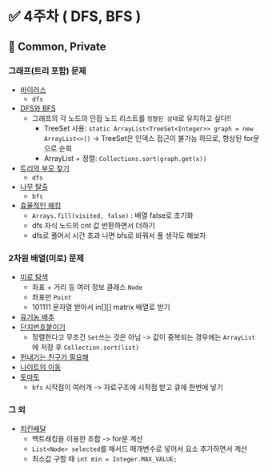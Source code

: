 # ✅ 4주차 ( DFS, BFS )

## 📝 Common, Private

### 그래프(트리 포함) 문제
- [바이러스](https://www.acmicpc.net/problem/2606)
  - `dfs`
- [DFS와 BFS](https://www.acmicpc.net/problem/1260)
  - 그래프의 각 노드의 인접 노드 리스트를 `정렬된 상태`로 유지하고 싶다!!
    - TreeSet  사용: `static ArrayList<TreeSet<Integer>> graph = new ArrayList<>()` -> TreeSet은 인덱스 접근이 불가능 하므로, 향상된 for문으로 순회
    - ArrayList + 정렬: `Collections.sort(graph.get(x))`
- [트리의 부모 찾기](https://www.acmicpc.net/problem/11725)
  - `dfs`
- [나무 탈출](https://www.acmicpc.net/problem/15900)
  - `bfs`
- [효율적인 해킹](https://www.acmicpc.net/problem/1325)
  - `Arrays.fill(visited, false)` : 배열 false로 초기화
  - dfs 자식 노드의 cnt 값 반환하면서 더하기
  - dfs로 풀어서 시간 초과 나면 bfs로 바꿔서 풀 생각도 해보자

### 2차원 배열(미로) 문제
- [미로 탐색](https://www.acmicpc.net/problem/2178)
  - 좌표 + 거리 등 여러 정보 클래스 `Node` 
  - 좌표만 `Point`
  - 101111 문자열 받아서 in[][] matrix 배열로 받기
- [유기농 배추](https://www.acmicpc.net/problem/1012)
- [단지번호붙이기](https://www.acmicpc.net/problem/2667)
  - 정렬한다고 무조건 `Set`쓰는 것은 아님 -> 값이 중복되는 경우에는 `ArrayList`에 저장 후 `Collection.sort(list)`
- [헌내기는 친구가 필요해](https://www.acmicpc.net/problem/21736)
- [나이트의 이동](https://www.acmicpc.net/problem/7562)
- [토마토](https://www.acmicpc.net/problem/7576)
  - `bfs` 시작점이 여러개 -> 자료구조에 시작점 받고 큐에 한번에 넣기

### 그 외
- [치킨배달](https://www.acmicpc.net/problem/15686)
  - 백트래킹을 이용한 조합 -> for문 계산
  - `List<Node> selected`를 매서드 매개변수로 넣어서 요소 추가하면서 계산
  - 최소값 구할 때 `int min = Integer.MAX_VALUE;`
